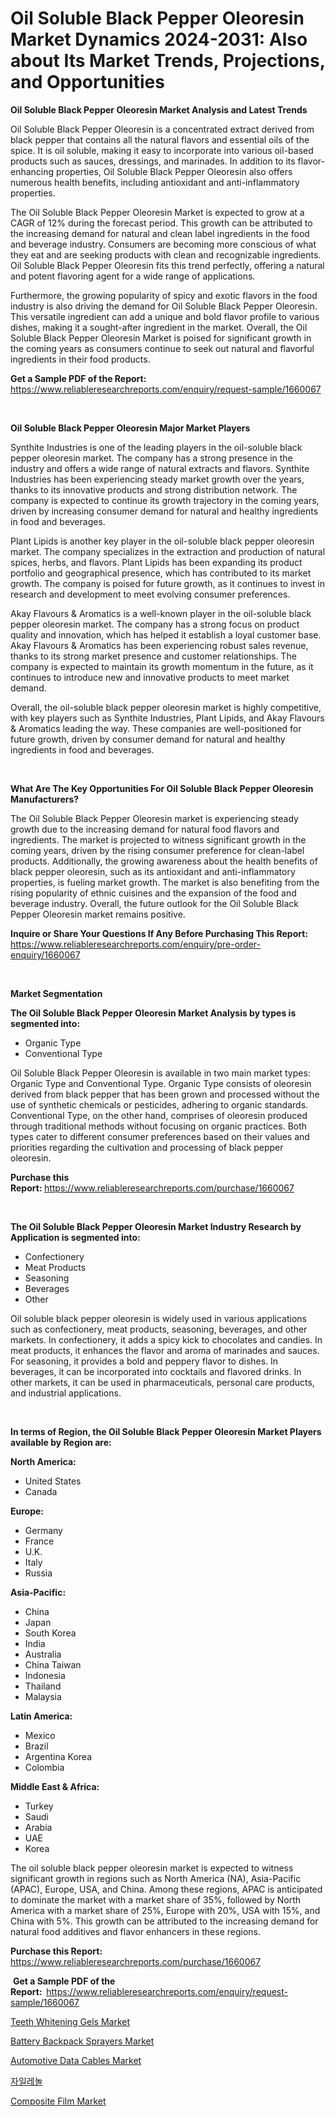 <p><h1>Oil Soluble Black Pepper Oleoresin Market Dynamics 2024-2031: Also about Its Market Trends, Projections, and Opportunities</h1></p><p><strong>Oil Soluble Black Pepper Oleoresin Market Analysis and Latest Trends</strong></p>
<p><p>Oil Soluble Black Pepper Oleoresin is a concentrated extract derived from black pepper that contains all the natural flavors and essential oils of the spice. It is oil soluble, making it easy to incorporate into various oil-based products such as sauces, dressings, and marinades. In addition to its flavor-enhancing properties, Oil Soluble Black Pepper Oleoresin also offers numerous health benefits, including antioxidant and anti-inflammatory properties.</p><p>The Oil Soluble Black Pepper Oleoresin Market is expected to grow at a CAGR of 12% during the forecast period. This growth can be attributed to the increasing demand for natural and clean label ingredients in the food and beverage industry. Consumers are becoming more conscious of what they eat and are seeking products with clean and recognizable ingredients. Oil Soluble Black Pepper Oleoresin fits this trend perfectly, offering a natural and potent flavoring agent for a wide range of applications.</p><p>Furthermore, the growing popularity of spicy and exotic flavors in the food industry is also driving the demand for Oil Soluble Black Pepper Oleoresin. This versatile ingredient can add a unique and bold flavor profile to various dishes, making it a sought-after ingredient in the market. Overall, the Oil Soluble Black Pepper Oleoresin Market is poised for significant growth in the coming years as consumers continue to seek out natural and flavorful ingredients in their food products.</p></p>
<p><strong>Get a Sample PDF of the Report:&nbsp;</strong> <a href="https://www.reliableresearchreports.com/enquiry/request-sample/1660067">https://www.reliableresearchreports.com/enquiry/request-sample/1660067</a></p>
<p>&nbsp;</p>
<p><strong>Oil Soluble Black Pepper Oleoresin Major Market Players</strong></p>
<p><p>Synthite Industries is one of the leading players in the oil-soluble black pepper oleoresin market. The company has a strong presence in the industry and offers a wide range of natural extracts and flavors. Synthite Industries has been experiencing steady market growth over the years, thanks to its innovative products and strong distribution network. The company is expected to continue its growth trajectory in the coming years, driven by increasing consumer demand for natural and healthy ingredients in food and beverages.</p><p>Plant Lipids is another key player in the oil-soluble black pepper oleoresin market. The company specializes in the extraction and production of natural spices, herbs, and flavors. Plant Lipids has been expanding its product portfolio and geographical presence, which has contributed to its market growth. The company is poised for future growth, as it continues to invest in research and development to meet evolving consumer preferences.</p><p>Akay Flavours & Aromatics is a well-known player in the oil-soluble black pepper oleoresin market. The company has a strong focus on product quality and innovation, which has helped it establish a loyal customer base. Akay Flavours & Aromatics has been experiencing robust sales revenue, thanks to its strong market presence and customer relationships. The company is expected to maintain its growth momentum in the future, as it continues to introduce new and innovative products to meet market demand.</p><p>Overall, the oil-soluble black pepper oleoresin market is highly competitive, with key players such as Synthite Industries, Plant Lipids, and Akay Flavours & Aromatics leading the way. These companies are well-positioned for future growth, driven by consumer demand for natural and healthy ingredients in food and beverages.</p></p>
<p>&nbsp;</p>
<p><strong>What Are The Key Opportunities For Oil Soluble Black Pepper Oleoresin Manufacturers?</strong></p>
<p><p>The Oil Soluble Black Pepper Oleoresin market is experiencing steady growth due to the increasing demand for natural food flavors and ingredients. The market is projected to witness significant growth in the coming years, driven by the rising consumer preference for clean-label products. Additionally, the growing awareness about the health benefits of black pepper oleoresin, such as its antioxidant and anti-inflammatory properties, is fueling market growth. The market is also benefiting from the rising popularity of ethnic cuisines and the expansion of the food and beverage industry. Overall, the future outlook for the Oil Soluble Black Pepper Oleoresin market remains positive.</p></p>
<p><strong>Inquire or Share Your Questions If Any Before Purchasing This Report:</strong> <a href="https://www.reliableresearchreports.com/enquiry/pre-order-enquiry/1660067">https://www.reliableresearchreports.com/enquiry/pre-order-enquiry/1660067</a></p>
<p>&nbsp;</p>
<p><strong>Market Segmentation</strong></p>
<p><strong>The Oil Soluble Black Pepper Oleoresin Market Analysis by types is segmented into:</strong></p>
<p><ul><li>Organic Type</li><li>Conventional Type</li></ul></p>
<p><p>Oil Soluble Black Pepper Oleoresin is available in two main market types: Organic Type and Conventional Type. Organic Type consists of oleoresin derived from black pepper that has been grown and processed without the use of synthetic chemicals or pesticides, adhering to organic standards. Conventional Type, on the other hand, comprises of oleoresin produced through traditional methods without focusing on organic practices. Both types cater to different consumer preferences based on their values and priorities regarding the cultivation and processing of black pepper oleoresin.</p></p>
<p><strong>Purchase this Report:&nbsp;</strong><a href="https://www.reliableresearchreports.com/purchase/1660067">https://www.reliableresearchreports.com/purchase/1660067</a></p>
<p>&nbsp;</p>
<p><strong>The Oil Soluble Black Pepper Oleoresin Market Industry Research by Application is segmented into:</strong></p>
<p><ul><li>Confectionery</li><li>Meat Products</li><li>Seasoning</li><li>Beverages</li><li>Other</li></ul></p>
<p><p>Oil soluble black pepper oleoresin is widely used in various applications such as confectionery, meat products, seasoning, beverages, and other markets. In confectionery, it adds a spicy kick to chocolates and candies. In meat products, it enhances the flavor and aroma of marinades and sauces. For seasoning, it provides a bold and peppery flavor to dishes. In beverages, it can be incorporated into cocktails and flavored drinks. In other markets, it can be used in pharmaceuticals, personal care products, and industrial applications.</p></p>
<p>&nbsp;</p>
<p><strong>In terms of Region, the Oil Soluble Black Pepper Oleoresin Market Players available by Region are:</strong></p>
<p>
    <p> <strong> North America: </strong>
        <ul>
            <li>United States</li>
            <li>Canada</li>
        </ul>
        </p> 
    <p> <strong> Europe: </strong>
        <ul>
            <li>Germany</li>
            <li>France</li>
            <li>U.K.</li>
            <li>Italy</li>
            <li>Russia</li>
        </ul>
        </p> 
    <p> <strong> Asia-Pacific: </strong>
        <ul>
            <li>China</li>
            <li>Japan</li>
            <li>South Korea</li>
            <li>India</li>
            <li>Australia</li>
            <li>China Taiwan</li>
            <li>Indonesia</li>
            <li>Thailand</li>
            <li>Malaysia</li>
        </ul>
        </p> 
    <p> <strong> Latin America: </strong>
        <ul>
            <li>Mexico</li>
            <li>Brazil</li>
            <li>Argentina Korea</li>
            <li>Colombia</li>
        </ul>
        </p> 
    <p> <strong> Middle East & Africa: </strong>
        <ul>
            <li>Turkey</li>
            <li>Saudi</li>
            <li>Arabia</li>
            <li>UAE</li>
            <li>Korea</li>
        </ul>
    </p>
    </p>
<p><p>The oil soluble black pepper oleoresin market is expected to witness significant growth in regions such as North America (NA), Asia-Pacific (APAC), Europe, USA, and China. Among these regions, APAC is anticipated to dominate the market with a market share of 35%, followed by North America with a market share of 25%, Europe with 20%, USA with 15%, and China with 5%. This growth can be attributed to the increasing demand for natural food additives and flavor enhancers in these regions.</p></p>
<p><strong>Purchase this Report: </strong><a href="https://www.reliableresearchreports.com/purchase/1660067">https://www.reliableresearchreports.com/purchase/1660067</a></p>
<p>&nbsp;<strong>Get a Sample PDF of the Report:&nbsp;&nbsp;</strong><a href="https://www.reliableresearchreports.com/enquiry/request-sample/1660067">https://www.reliableresearchreports.com/enquiry/request-sample/1660067</a></p>
<p><strong></strong></p>
<p><p><a href="https://view.publitas.com/reportprime-1/global-teeth-whitening-gels-market-size-and-market-trends-insights-and-projections-from-2024-to-2031/">Teeth Whitening Gels Market</a></p><p><a href="https://copper-carbon-84f.notion.site/Battery-Backpack-Sprayers-Market-Size-Growth-and-Forecast-from-2024-2031-979447f3f57f4cc38e12437acb4f197b">Battery Backpack Sprayers Market</a></p><p><a href="https://circular-yam-9b9.notion.site/Automotive-Data-Cables-Market-Analysis-and-Market-Size-Global-Industry-Overview-Market-Segmentatio-477cb9961415488fb1619f5943d6b797">Automotive Data Cables Market</a></p><p><a href="https://medium.com/@kenza.eliraki/%EC%8B%A4%EB%A0%88%EB%86%80-%EC%8B%9C%EC%9E%A5%EC%9D%80-%EC%8B%9C%EC%9E%A5-%EC%A0%90%EC%9C%A0%EC%9C%A8-%ED%81%AC%EA%B8%B0-%EB%B0%8F-2031%EB%85%84%EA%B9%8C%EC%A7%80%EC%9D%98-%EC%98%88%EC%B8%A1%EC%97%90-%EC%B4%88%EC%A0%90%EC%9D%84-%EB%A7%9E%EC%B6%A5%EB%8B%88%EB%8B%A4-f8c99a3694e4">자일레놀</a></p><p><a href="https://view.publitas.com/reportprime-1/composite-film-market-a-comprehensive-report-of-its-market-share-growth-trends-2024-2031/">Composite Film Market</a></p></p>